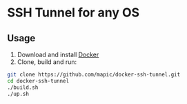 # SSH Tunnel for any OS

## Usage
1. Download and install [Docker](https://docs.docker.com/install/)
2. Clone, build and run:
```bash
git clone https://github.com/mapic/docker-ssh-tunnel.git
cd docker-ssh-tunnel
./build.sh
./up.sh
```

